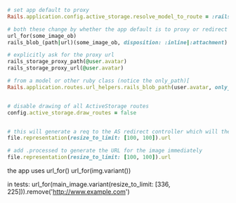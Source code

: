 ```ruby
# set app default to proxy
Rails.application.config.active_storage.resolve_model_to_route = :rails_storage_proxy

# both these change by whether the app default is to proxy or redirect
url_for(some_image_ob)
rails_blob_(path|url)(some_image_ob, disposition: :inline|:attachment) # same as above but lets you set disposition

# explicitly ask for the proxy url
rails_storage_proxy_path(@user.avatar)
rails_storage_proxy_url(@user.avatar)

# from a model or other ruby class (notice the only_path)[
Rails.application.routes.url_helpers.rails_blob_path(user.avatar, only_path: true)


# disable drawing of all ActiveStorage routes
config.active_storage.draw_routes = false


# this will generate a req to the AS redirect controller which will then rediret to the actual file on storage
file.representation(resize_to_limit: [100, 100]).url

# add .processed to generate the URL for the image immediately
file.representation(resize_to_limit: [100, 100]).url
```


the app uses
  url_for()
  url_for(img.variant())

in tests:
              url_for(main_image.variant(resize_to_limit: [336, 225])).remove('http://www.example.com')
